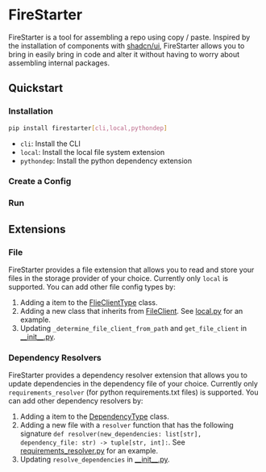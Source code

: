 # FireStarter

FireStarter is a tool for assembling a repo using copy / paste. Inspired by the installation of components with [shadcn/ui](https://ui.shadcn.com/), FireStarter allows you to bring in easily bring in code and alter it without having to worry about assembling internal packages.

## Quickstart

### Installation

```bash
pip install firestarter[cli,local,pythondep]
```

- `cli`: Install the CLI
- `local`: Install the local file system extension
- `pythondep`: Install the python dependency extension

### Create a Config

### Run

## Extensions

### File

FireStarter provides a file extension that allows you to read and store your files in the storage provider of your choice. Currently only `local` is supported. You can add other file config types by:

1. Adding a item to the [FlieClientType](./src/firestarter/file/utils.py#L126) class.
1. Adding a new class that inherits from [FileClient](./src/firestarter/file/utils.py#L45). See [local.py](./src/firestarter/file/local.py) for an example.
1. Updating `_determine_file_client_from_path` and `get_file_client` in [\_\_init\_\_.py](./src/firestarter/file/__init__.py).

### Dependency Resolvers

FireStarter provides a dependency resolver extension that allows you to update dependencies in the dependency file of your choice. Currently only `requirements_resolver` (for python requirements.txt files) is supported. You can add other dependency resolvers by:

1. Adding a item to the [DependencyType](./src/firestarter/dependency_resolvers/utils.py#L9) class.
1. Adding a new file with a `resolver` function that has the following signature `def resolver(new_dependencies: list[str], dependency_file: str) -> tuple[str, int]:`. See [requirements_resolver.py](./src/firestarter/dependency_resolvers/requirements_resolver.py#L22) for an example.
1. Updating `resolve_dependencies` in [\_\_init\_\_.py](./src/firestarter/dependency_resolvers/__init__.py).
